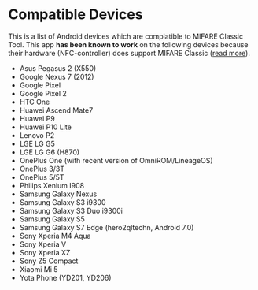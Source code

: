 Compatible Devices
====================

This is a list of Android devices which are complatible to MIFARE Classic Tool.
This app **has been known to work** on the following devices because their
hardware (NFC-controller) does support MIFARE Classic
([read more](https://github.com/ikarus23/MifareClassicTool/issues/1)).


* Asus Pegasus 2 (X550)
* Google Nexus 7 (2012)
* Google Pixel
* Google Pixel 2
* HTC One
* Huawei Ascend Mate7
* Huawei P9
* Huawei P10 Lite
* Lenovo P2
* LGE LG G5
* LGE LG G6 (H870)
* OnePlus One (with recent version of OmniROM/LineageOS)
* OnePlus 3/3T
* OnePlus 5/5T
* Philips Xenium I908
* Samsung Galaxy Nexus
* Samsung Galaxy S3 i9300
* Samsung Galaxy S3 Duo i9300i
* Samsung Galaxy S5
* Samsung Galaxy S7 Edge (hero2qltechn, Android 7.0)
* Sony Xperia M4 Aqua
* Sony Xperia V
* Sony Xperia XZ
* Sony Z5 Compact
* Xiaomi Mi 5
* Yota Phone (YD201, YD206)
